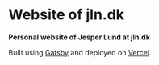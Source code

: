 # Website of jln.dk

**Personal website of Jesper Lund at jln.dk**

Built using [Gatsby](https://www.gatsbyjs.com/) and deployed on [Vercel](https://vercel.com/).
